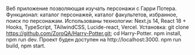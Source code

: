 Веб приложение позволяющая изучать персонажи с Гарри Потера.
Функционал: каталог персонажей, каталог факультетов, избранное, поиск по персонажам.
Использованы технологии: Next.js 14, React 18 + Hooks, TypeScript, TAilwindCSS, Lucide-react, Vercel.
Установка: git clone https://github.com/ZoroQA/Harry-Potter.git; cd Harry-Potter.
npm install,
npm run dev.
Проект буден доступен на http://localhost:3000.
npm run build,
npm start.
